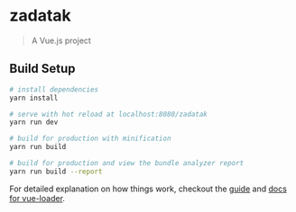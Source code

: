 # zadatak

> A Vue.js project

## Build Setup

``` bash
# install dependencies
yarn install

# serve with hot reload at localhost:8080/zadatak
yarn run dev

# build for production with minification
yarn run build

# build for production and view the bundle analyzer report
yarn run build --report
```

For detailed explanation on how things work, checkout the [guide](http://vuejs-templates.github.io/webpack/) and [docs for vue-loader](http://vuejs.github.io/vue-loader).
